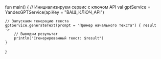 fun main() {
    // Инициализируем сервис с ключом API
    val gptService = YandexGPTService(apiKey = "ВАШ_КЛЮЧ_API")

    // Запускаем генерацию текста
    gptService.generateText(prompt = "Пример начального текста") { result ->
        // Выводим результат
        println("Сгенерированный текст: $result")
    }
}

